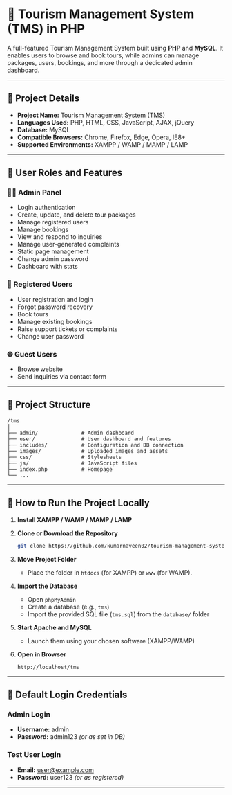 
# 🧳 Tourism Management System (TMS) in PHP

A full-featured Tourism Management System built using **PHP** and **MySQL**. It enables users to browse and book tours, while admins can manage packages, users, bookings, and more through a dedicated admin dashboard.

---

## 📌 Project Details

- **Project Name:** Tourism Management System (TMS)
- **Languages Used:** PHP, HTML, CSS, JavaScript, AJAX, jQuery
- **Database:** MySQL
- **Compatible Browsers:** Chrome, Firefox, Edge, Opera, IE8+
- **Supported Environments:** XAMPP / WAMP / MAMP / LAMP

---

## 👥 User Roles and Features

### 🧑‍💼 Admin Panel
- Login authentication
- Create, update, and delete tour packages
- Manage registered users
- Manage bookings
- View and respond to inquiries
- Manage user-generated complaints
- Static page management
- Change admin password
- Dashboard with stats

### 👤 Registered Users
- User registration and login
- Forgot password recovery
- Book tours
- Manage existing bookings
- Raise support tickets or complaints
- Change user password

### 🌐 Guest Users
- Browse website
- Send inquiries via contact form

---

## 📁 Project Structure

```
/tms
│
├── admin/              # Admin dashboard
├── user/               # User dashboard and features
├── includes/           # Configuration and DB connection
├── images/             # Uploaded images and assets
├── css/                # Stylesheets
├── js/                 # JavaScript files
├── index.php           # Homepage
└── ...
```

---

## 🚀 How to Run the Project Locally

1. **Install XAMPP / WAMP / MAMP / LAMP**

2. **Clone or Download the Repository**
   ```bash
   git clone https://github.com/kumarnaveen02/tourism-management-system.git
   ```

3. **Move Project Folder**
   - Place the folder in `htdocs` (for XAMPP) or `www` (for WAMP).

4. **Import the Database**
   - Open `phpMyAdmin`
   - Create a database (e.g., `tms`)
   - Import the provided SQL file (`tms.sql`) from the `database/` folder

5. **Start Apache and MySQL**
   - Launch them using your chosen software (XAMPP/WAMP)

6. **Open in Browser**
   ```
   http://localhost/tms
   ```

---

## 🔐 Default Login Credentials

### Admin Login
- **Username:** admin
- **Password:** admin123 *(or as set in DB)*

### Test User Login
- **Email:** user@example.com
- **Password:** user123 *(or as registered)*

---
